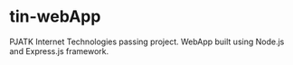 # tin-webApp
PJATK Internet Technologies passing project. WebApp built using Node.js and Express.js framework. 
